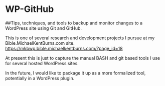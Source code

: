 # WP-GitHub
##Tips, techniques, and tools to backup and monitor changes to a WordPress site using Git and GitHub.

This is one of several research and development projects I pursue at my Bible.MichaelKentBurns.com site.
https://mkbwp.bible.michaelkentburns.com/?page_id=18

At present this is just to capture the manual BASH and git based tools I use for several hosted WordPress sites.

In the future, I would like to package it up as a more formalized tool, potentially in a WordPress plugin.

